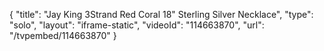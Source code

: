 {
    "title": "Jay King 3Strand Red Coral 18\" Sterling Silver Necklace",
    "type": "solo",
    "layout": "iframe-static",
    "videoId": "114663870",
    "url": "\/tvpembed\/114663870"
}